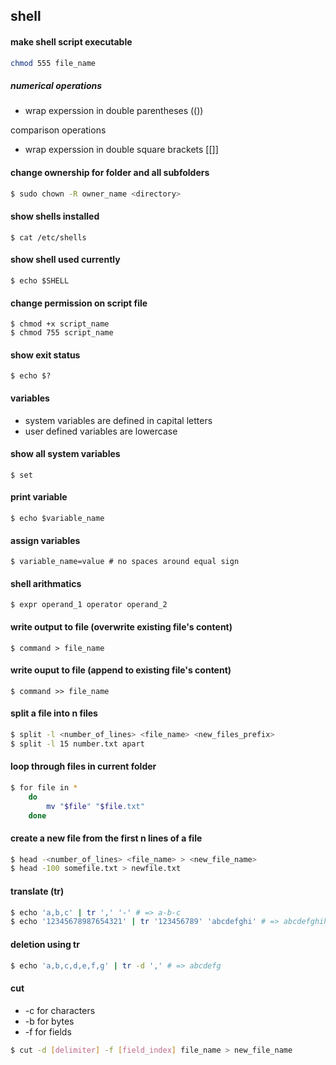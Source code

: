 shell
---

#### make shell script executable
```bash
chmod 555 file_name
```

##### numerical operations

- wrap experssion in double parentheses (())

comparison operations

- wrap experssion in double square brackets [[]]


#### change ownership for folder and all subfolders

```bash
$ sudo chown -R owner_name <directory>
```

#### show shells installed
    $ cat /etc/shells

#### show shell used currently
    $ echo $SHELL

#### change permission on script file
    $ chmod +x script_name
    $ chmod 755 script_name

#### show exit status
    $ echo $?

#### variables
+ system variables are defined in capital letters
+ user defined variables are lowercase

#### show all system variables
    $ set

#### print variable
    $ echo $variable_name

#### assign variables
    $ variable_name=value # no spaces around equal sign

#### shell arithmatics
    $ expr operand_1 operator operand_2

#### write output to file (overwrite existing file's content)

    $ command > file_name

#### write ouput to file (append to existing file's content)

    $ command >> file_name

#### split a file into n files
```bash
$ split -l <number_of_lines> <file_name> <new_files_prefix>
$ split -l 15 number.txt apart
```

#### loop through files in current folder
```bash
$ for file in *
    do
        mv "$file" "$file.txt"
    done
```

#### create a new file from the first n lines of a file
```bash
$ head -<number_of_lines> <file_name> > <new_file_name>
$ head -100 somefile.txt > newfile.txt
```

#### translate (tr)
```bash
$ echo 'a,b,c' | tr ',' '-' # => a-b-c
$ echo '12345678987654321' | tr '123456789' 'abcdefghi' # => abcdefghihgfedcba
```

#### deletion using tr
```bash
$ echo 'a,b,c,d,e,f,g' | tr -d ',' # => abcdefg
```

#### cut
- -c for characters
- -b for bytes
- -f for fields
```bash
$ cut -d [delimiter] -f [field_index] file_name > new_file_name
```



